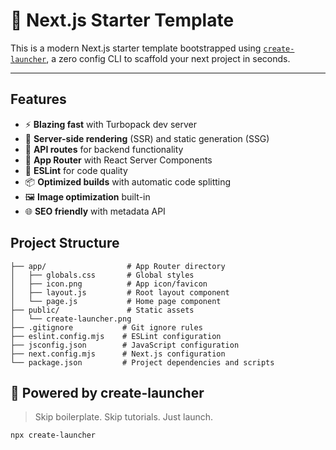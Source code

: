 # 🚀 Next.js Starter Template

This is a modern Next.js starter template bootstrapped using [`create-launcher`](https://github.com/pranav89624/create-launcher), a zero config CLI to scaffold your next project in seconds.

---

## Features

- ⚡ **Blazing fast** with Turbopack dev server
- 🚀 **Server-side rendering** (SSR) and static generation (SSG)
- 📡 **API routes** for backend functionality
- 🎨 **App Router** with React Server Components
- 🔧 **ESLint** for code quality
- 📦 **Optimized builds** with automatic code splitting
- 🖼️ **Image optimization** built-in
- 🌐 **SEO friendly** with metadata API

## Project Structure

```
├── app/                  # App Router directory
│   ├── globals.css       # Global styles
│   ├── icon.png          # App icon/favicon
│   ├── layout.js         # Root layout component
│   └── page.js           # Home page component
├── public/               # Static assets
│   └── create-launcher.png
├── .gitignore           # Git ignore rules
├── eslint.config.mjs    # ESLint configuration
├── jsconfig.json        # JavaScript configuration
├── next.config.mjs      # Next.js configuration
└── package.json         # Project dependencies and scripts
```

## 🤖 Powered by create-launcher

> Skip boilerplate. Skip tutorials. Just launch.

```bash
npx create-launcher
```